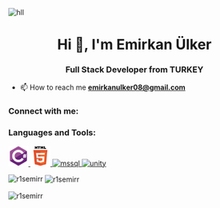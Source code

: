 ![hll](https://github.com/user-attachments/assets/e0b46ddd-01dc-4da3-950a-8b2995f231f3)

<h1 align="center">Hi 👋, I'm Emirkan Ülker</h1>
<h3 align="center">Full Stack Developer from TURKEY</h3>

- 📫 How to reach me **emirkanulker08@gmail.com**

<h3 align="left">Connect with me:</h3>
<p align="left"></p>

<h3 align="left">Languages and Tools:</h3>
<p align="left"> <a href="https://www.w3schools.com/cs/" target="_blank" rel="noreferrer"> <img src="https://raw.githubusercontent.com/devicons/devicon/master/icons/csharp/csharp-original.svg" alt="csharp" width="40" height="40"/> </a> <a href="https://www.w3.org/html/" target="_blank" rel="noreferrer"> <img src="https://raw.githubusercontent.com/devicons/devicon/master/icons/html5/html5-original-wordmark.svg" alt="html5" width="40" height="40"/> </a> <a href="https://www.microsoft.com/en-us/sql-server" target="_blank" rel="noreferrer"> <img src="https://www.svgrepo.com/show/303229/microsoft-sql-server-logo.svg" alt="mssql" width="40" height="40"/> </a> <a href="https://unity.com/" target="_blank" rel="noreferrer"> <img src="https://www.vectorlogo.zone/logos/unity3d/unity3d-icon.svg" alt="unity" width="40" height="40"/> </a> </p>

<p><img align="left" src="https://github-readme-stats.vercel.app/api/top-langs?username=r1semirr&show_icons=true&locale=en&layout=compact" alt="r1semirr" /></p>

<p>&nbsp;<img align="center" src="https://github-readme-stats.vercel.app/api?username=r1semirr&show_icons=true&locale=en" alt="r1semirr" /></p>

<p><img align="center" src="https://github-readme-streak-stats.herokuapp.com/?user=r1semirr&" alt="r1semirr" /></p>
